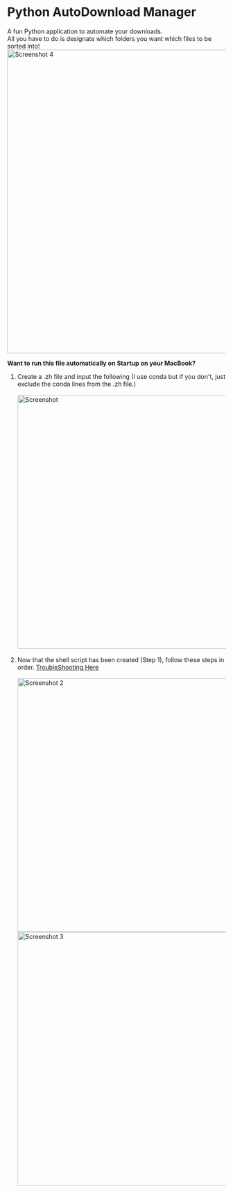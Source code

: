 # Python AutoDownload Manager

A fun Python application to automate your downloads. 
<br>
All you have to do is designate which folders you want which files to be sorted into!
<img width="700" alt="Screenshot 4" src="https://github.com/Ryearwood/AutoDownload-Manager/assets/75701990/d5add73a-f06c-471c-bb2f-1f1c5fa0ab16">

**Want to run this file automatically on Startup on your MacBook?**
<ol> 
  <li>Create a .zh file and input the following (I use conda but if you don't, just exclude the conda lines from the .zh file.) </li>
  <br>
<img width="585" alt="Screenshot" src="https://github.com/Ryearwood/AutoDownload-Manager/assets/75701990/e9414dd3-b042-470e-aca5-0307dd96bceb">
  <br>
  <br>
  <li> Now that the shell script has been created (Step 1), follow these steps in order. <a href="https://stackoverflow.com/questions/6442364/running-script-upon-login-in-mac-os-x"> TroubleShooting Here </a> </li>
  <br>
<img width="585" alt="Screenshot 2" src="https://github.com/Ryearwood/AutoDownload-Manager/assets/75701990/a040621c-f02b-4555-bcfd-4126202f3d99">
<br>
<img width="585" alt="Screenshot 3" src="https://github.com/Ryearwood/AutoDownload-Manager/assets/75701990/2ce4eb81-973a-472c-9018-b2284c1d6f6f">
